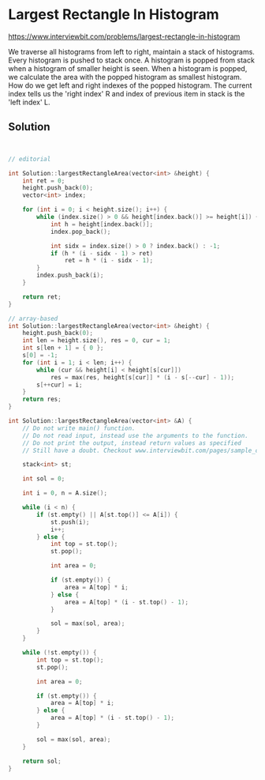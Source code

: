 # Largest Rectangle In Histogram

https://www.interviewbit.com/problems/largest-rectangle-in-histogram



We traverse all histograms from left to right, maintain a stack of histograms.
Every histogram is pushed to stack once.
A histogram is popped from stack when a histogram of smaller height is seen.
When a histogram is popped, we calculate the area with the popped histogram as smallest histogram.
How do we get left and right indexes of the popped histogram.
The current index tells us the 'right index' R and index of previous item in stack is the 'left index' L. 

## Solution

```cpp


// editorial

int Solution::largestRectangleArea(vector<int> &height) {
    int ret = 0;
    height.push_back(0);
    vector<int> index;

    for (int i = 0; i < height.size(); i++) {
        while (index.size() > 0 && height[index.back()] >= height[i]) {
            int h = height[index.back()];
            index.pop_back();

            int sidx = index.size() > 0 ? index.back() : -1;
            if (h * (i - sidx - 1) > ret)
                ret = h * (i - sidx - 1);
        }
        index.push_back(i);
    }

    return ret;
}

// array-based
int Solution::largestRectangleArea(vector<int> &height) {
    height.push_back(0);
    int len = height.size(), res = 0, cur = 1;
    int s[len + 1] = { 0 };
    s[0] = -1;
    for (int i = 1; i < len; i++) {
        while (cur && height[i] < height[s[cur]])
            res = max(res, height[s[cur]] * (i - s[--cur] - 1));
        s[++cur] = i;
    }
    return res;
}

int Solution::largestRectangleArea(vector<int> &A) {
    // Do not write main() function.
    // Do not read input, instead use the arguments to the function.
    // Do not print the output, instead return values as specified
    // Still have a doubt. Checkout www.interviewbit.com/pages/sample_codes/ for more details

    stack<int> st;

    int sol = 0;

    int i = 0, n = A.size();

    while (i < n) {
        if (st.empty() || A[st.top()] <= A[i]) {
            st.push(i);
            i++;
        } else {
            int top = st.top();
            st.pop();

            int area = 0;

            if (st.empty()) {
                area = A[top] * i;
            } else {
                area = A[top] * (i - st.top() - 1);
            }

            sol = max(sol, area);
        }
    }

    while (!st.empty()) {
        int top = st.top();
        st.pop();

        int area = 0;

        if (st.empty()) {
            area = A[top] * i;
        } else {
            area = A[top] * (i - st.top() - 1);
        }

        sol = max(sol, area);
    }

    return sol;
}
```